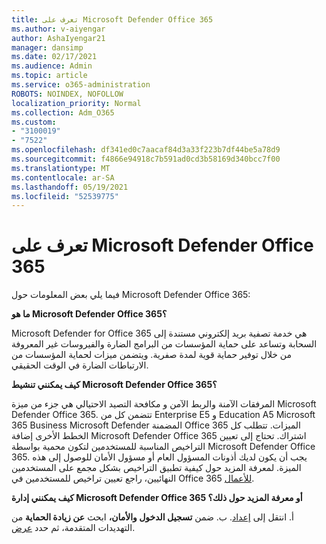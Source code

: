 ```yaml
---
title: تعرف على Microsoft Defender Office 365
ms.author: v-aiyengar
author: AshaIyengar21
manager: dansimp
ms.date: 02/17/2021
ms.audience: Admin
ms.topic: article
ms.service: o365-administration
ROBOTS: NOINDEX, NOFOLLOW
localization_priority: Normal
ms.collection: Adm_O365
ms.custom:
- "3100019"
- "7522"
ms.openlocfilehash: df341ed0c7aacaf84d3a33f223b7df44be5a78d9
ms.sourcegitcommit: f4866e94918c7b591ad0cd3b58169d340bcc7f00
ms.translationtype: MT
ms.contentlocale: ar-SA
ms.lasthandoff: 05/19/2021
ms.locfileid: "52539775"
---
```

# <a name="learn-about-microsoft-defender-for-office-365"></a>تعرف على Microsoft Defender Office 365

فيما يلي بعض المعلومات حول Microsoft Defender Office 365:

**ما هو Microsoft Defender Office 365؟**

Microsoft Defender for Office 365 هي خدمة تصفية بريد إلكتروني مستندة إلى السحابة وتساعد على حماية المؤسسات من البرامج الضارة والفيروسات غير المعروفة من خلال توفير حماية قوية لمدة صفرية. ويتضمن ميزات لحماية المؤسسات من الارتباطات الضارة في الوقت الحقيقي.

**كيف يمكنني تنشيط Microsoft Defender Office 365؟**

المرفقات الآمنة والربط الآمن و مكافحة التصيد الاحتيالي هي جزء من ميزة Microsoft Defender Office 365. تتضمن كل من Enterprise E5 و Education A5 Microsoft 365 Business Microsoft Defender المضمنة Office 365 الميزات. تتطلب كل الخطط الأخرى إضافة Microsoft Defender Office 365 اشتراك. تحتاج إلى تعيين التراخيص المناسبة للمستخدمين لتكون محمية بواسطة Microsoft Defender Office 365. يجب أن يكون لديك أذونات المسؤول العام أو مسؤول الأمان للوصول إلى هذه الميزة. لمعرفة المزيد حول كيفية تطبيق التراخيص بشكل مجمع على المستخدمين النهائيين، راجع تعيين تراخيص للمستخدمين في Office 365 [للأعمال](https://go.microsoft.com/fwlink/?linkid=2093435).

**كيف يمكنني إدارة Microsoft Defender Office 365 أو معرفة المزيد حول ذلك؟**

أ. انتقل إلى [إعداد](https://go.microsoft.com/fwlink/p/?linkid=2075721).
ب. ضمن **تسجيل الدخول والأمان،** ابحث **عن زيادة الحماية** من التهديدات المتقدمة، ثم حدد [عرض](https://go.microsoft.com/fwlink/?linkid=2109302).
